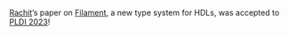 [Rachit][rachit]’s paper on [Filament][], a new type system for HDLs, was accepted to [PLDI 2023][pldi]!

[rachit]: https://people.csail.mit.edu/rachit
[pldi]: https://pldi23.sigplan.org/
[filament]: https://filamenthdl.com